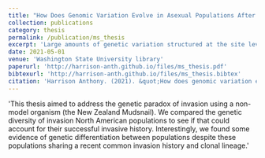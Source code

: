 ```yaml
---
title: "How Does Genomic Variation Evolve in Asexual Populations After an Invasion Event?"
collection: publications
category: thesis
permalink: /publication/ms_thesis
excerpt: 'Large amounts of genetic variation structured at the site level despite bottlenecks and asexuality in an invasive snail.'
date: 2021-05-01
venue: 'Washington State University library'
paperurl: 'http://harrison-anth.github.io/files/ms_thesis.pdf'
bibtexurl: 'http://harrison-anth.github.io/files/ms_thesis.bibtex'
citation: 'Harrison Anthony. (2021). &quot;How does genomic variation evolve in asexual populations after an invasion event?&quot; <i>Washington State University Libraries</i>'
---
```

'This thesis aimed to address the genetic paradox of invasion using a non-model organism (the New Zealand Mudsnail). We compared the genetic diversity of invasion North American
populations to see if that could account for their successful invasive history. Interestingly, we found some evidence of genetic differentiation between populations despite these 
populations sharing a recent common invasion history and clonal lineage.'
